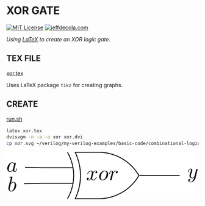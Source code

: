 # XOR GATE

[![MIT License](https://img.shields.io/:license-mit-blue.svg)](https://jeffdecola.mit-license.org)
[![jeffdecola.com](https://img.shields.io/badge/website-jeffdecola.com-blue)](https://jeffdecola.com)

_Using
[LaTeX](https://github.com/JeffDeCola/my-cheat-sheets/tree/master/software/development/languages/latex-cheat-sheet/)
to create an XOR logic gate._

## TEX FILE

[xor.tex](https://github.com/JeffDeCola/my-latex-renders/blob/master/mathematics/applied/electrical-engineering/combinational-logic/xor/xor.tex)

Uses LaTeX package `tikz` for creating graphs.

## CREATE

[run.sh](https://github.com/JeffDeCola/my-latex-renders/blob/master/mathematics/applied/electrical-engineering/combinational-logic/xor/run.sh)

```bash
latex xor.tex
dvisvgm -n -a -o xor xor.dvi
cp xor.svg ~/verilog/my-verilog-examples/basic-code/combinational-logic/xor2/svgs/.

```

<p align="center">
    <img src="xor.svg"
    align="middle"
</p>
